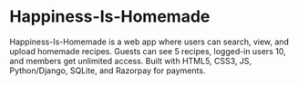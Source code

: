 # Happiness-Is-Homemade
Happiness-Is-Homemade is a web app where users can search, view, and upload homemade recipes. Guests can see 5 recipes, logged-in users 10, and members get unlimited access. Built with HTML5, CSS3, JS, Python/Django, SQLite, and Razorpay for payments.
